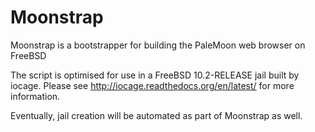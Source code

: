 # Moonstrap
Moonstrap is a bootstrapper for building the PaleMoon web browser on FreeBSD

The script is optimised for use in a FreeBSD 10.2-RELEASE jail built by iocage.
Please see http://iocage.readthedocs.org/en/latest/ for more information.

Eventually, jail creation will be automated as part of Moonstrap as well.
